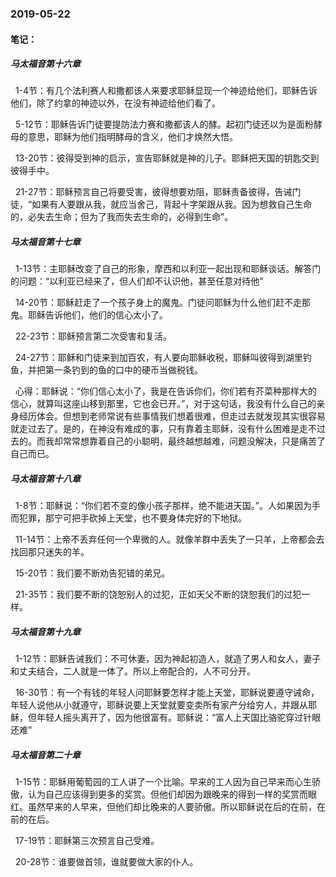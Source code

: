 ### 2019-05-22

#### 笔记：

##### 马太福音第十六章

&nbsp;    1-4节：有几个法利赛人和撒都该人来要求耶稣显现一个神迹给他们，耶稣告诉他们，除了约拿的神迹以外，在没有神迹给他们看了。

&nbsp;    5-12节：耶稣告诉门徒要提防法力赛和撒都该人的酵。起初门徒还以为是面粉酵母的意思，耶稣为他们指明酵母的含义，他们才焕然大悟。

&nbsp;    13-20节：彼得受到神的启示，宣告耶稣就是神的儿子。耶稣把天国的钥匙交到彼得手中。

&nbsp;    21-27节：耶稣预言自己将要受害，彼得想要劝阻，耶稣责备彼得，告诫门徒，“如果有人要跟从我，就应当舍己，背起十字架跟从我。因为想救自己生命的，必失去生命；但为了我而失去生命的，必得到生命”。

##### 马太福音第十七章

&nbsp;    1-13节：主耶稣改变了自己的形象，摩西和以利亚一起出现和耶稣谈话。解答门的问题：“以利亚已经来了，但人们却不认识他，甚至任意对待他”

&nbsp;    14-20节：耶稣赶走了一个孩子身上的魔鬼。门徒问耶稣为什么他们赶不走那鬼。耶稣告诉他们，他们的信心太小了。

&nbsp;    22-23节：耶稣预言第二次受害和复活。

&nbsp;    24-27节：耶稣和门徒来到加百农，有人要向耶稣收税，耶稣叫彼得到湖里钓鱼，并把第一条钓到的鱼的口中的硬币当做税钱。

&nbsp;    心得：耶稣说：“你们信心太小了，我是在告诉你们，你们若有芥菜种那样大的信心，就算叫这座山移到那里，它也会已开。”，对于这句话，我没有什么自己的亲身经历体会。但想到老师常说有些事情我们想着很难，但走过去就发现其实很容易就走过去了。是的，在神没有难成的事，只有靠着主耶稣，没有什么困难是走不过去的。而我却常常想靠着自己的小聪明，最终越想越难，问题没解决，只是痛苦了自己而已。

##### 马太福音第十八章

&nbsp;    1-8节：耶稣说：“你们若不变的像小孩子那样，绝不能进天国。”。人如果因为手而犯罪，那宁可把手砍掉上天堂，也不要身体完好的下地狱。

&nbsp;    11-14节：上帝不丢弃任何一个卑微的人。就像羊群中丢失了一只羊，上帝都会去找回那只迷失的羊。

&nbsp;    15-20节：我们要不断劝告犯错的弟兄。

&nbsp;    21-35节：我们要不断的饶恕别人的过犯，正如天父不断的饶恕我们的过犯一样。

##### 马太福音第十九章

&nbsp;    1-12节：耶稣告诫我们：不可休妻，因为神起初造人，就造了男人和女人，妻子和丈夫结合，二人就是一体了。所以上帝配合的，人不可分开。

&nbsp;    16-30节：有一个有钱的年轻人问耶稣要怎样才能上天堂，耶稣说要遵守诫命，年轻人说他从小就遵守，耶稣说要上天堂就要变卖所有家产分给穷人，并跟从耶稣，但年轻人摇头离开了，因为他很富有。耶稣说：“富人上天国比骆驼穿过针眼还难”

##### 马太福音第二十章
&nbsp;    1-15节：耶稣用葡萄园的工人讲了一个比喻。早来的工人因为自己早来而心生骄傲，认为自己应该得到更多的奖赏。但他们却因为跟晚来的得到一样的奖赏而眼红。虽然早来的人早来，但他们却比晚来的人要骄傲。所以耶稣说在后的在前，在前的在后。

&nbsp;    17-19节：耶稣第三次预言自己受难。

&nbsp;    20-28节：谁要做首领，谁就要做大家的仆人。
